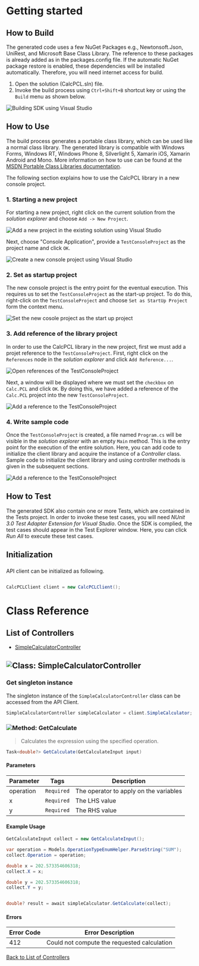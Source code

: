 # Getting started

## How to Build

The generated code uses a few NuGet Packages e.g., Newtonsoft.Json, UniRest,
and Microsoft Base Class Library. The reference to these packages is already
added as in the packages.config file. If the automatic NuGet package restore
is enabled, these dependencies will be installed automatically. Therefore,
you will need internet access for build.

1. Open the solution (CalcPCL.sln) file.
2. Invoke the build process using `Ctrl+Shift+B` shortcut key or using the `Build` menu as shown below.

![Building SDK using Visual Studio](https://apidocs.io/illustration/cs?step=buildSDK&workspaceFolder=Calc-CSharp&workspaceName=CalcPCL&projectName=Calc.PCL)

## How to Use

The build process generates a portable class library, which can be used like a normal class library. The generated library is compatible with Windows Forms, Windows RT, Windows Phone 8,
Silverlight 5, Xamarin iOS, Xamarin Android and Mono. More information on how to use can be found at the [MSDN Portable Class Libraries documentation](http://msdn.microsoft.com/en-us/library/vstudio/gg597391%28v=vs.100%29.aspx).

The following section explains how to use the CalcPCL library in a new console project.

### 1. Starting a new project

For starting a new project, right click on the current solution from the *solution explorer* and choose  ``` Add -> New Project ```.

![Add a new project in the existing solution using Visual Studio](https://apidocs.io/illustration/cs?step=addProject&workspaceFolder=Calc-CSharp&workspaceName=CalcPCL&projectName=Calc.PCL)

Next, choose "Console Application", provide a ``` TestConsoleProject ``` as the project name and click ``` OK ```.

![Create a new console project using Visual Studio](https://apidocs.io/illustration/cs?step=createProject&workspaceFolder=Calc-CSharp&workspaceName=CalcPCL&projectName=Calc.PCL)

### 2. Set as startup project

The new console project is the entry point for the eventual execution. This requires us to set the ``` TestConsoleProject ``` as the start-up project. To do this, right-click on the  ``` TestConsoleProject ``` and choose  ``` Set as StartUp Project ``` form the context menu.

![Set the new cosole project as the start up project](https://apidocs.io/illustration/cs?step=setStartup&workspaceFolder=Calc-CSharp&workspaceName=CalcPCL&projectName=Calc.PCL)

### 3. Add reference of the library project

In order to use the CalcPCL library in the new project, first we must add a projet reference to the ``` TestConsoleProject ```. First, right click on the ``` References ``` node in the *solution explorer* and click ``` Add Reference... ```.

![Open references of the TestConsoleProject](https://apidocs.io/illustration/cs?step=addReference&workspaceFolder=Calc-CSharp&workspaceName=CalcPCL&projectName=Calc.PCL)

Next, a window will be displayed where we must set the ``` checkbox ``` on ``` Calc.PCL ``` and click ``` OK ```. By doing this, we have added a reference of the ```Calc.PCL``` project into the new ``` TestConsoleProject ```.

![Add a reference to the TestConsoleProject](https://apidocs.io/illustration/cs?step=createReference&workspaceFolder=Calc-CSharp&workspaceName=CalcPCL&projectName=Calc.PCL)

### 4. Write sample code

Once the ``` TestConsoleProject ``` is created, a file named ``` Program.cs ``` will be visible in the *solution explorer* with an empty ``` Main ``` method. This is the entry point for the execution of the entire solution.
Here, you can add code to initialize the client library and acquire the instance of a *Controller* class. Sample code to initialize the client library and using controller methods is given in the subsequent sections.

![Add a reference to the TestConsoleProject](https://apidocs.io/illustration/cs?step=addCode&workspaceFolder=Calc-CSharp&workspaceName=CalcPCL&projectName=Calc.PCL)

## How to Test

The generated SDK also contain one or more Tests, which are contained in the Tests project.
In order to invoke these test cases, you will need *NUnit 3.0 Test Adapter Extension for Visual Studio*.
Once the SDK is complied, the test cases should appear in the Test Explorer window.
Here, you can click *Run All* to execute these test cases.

## Initialization

### 

API client can be initialized as following.

```csharp

CalcPCLClient client = new CalcPCLClient();
```

# Class Reference

## <a name="list_of_controllers"></a>List of Controllers

* [SimpleCalculatorController](#simple_calculator_controller)

## <a name="simple_calculator_controller"></a>![Class: ](https://apidocs.io/img/class.png "Calc.PCL.Controllers.SimpleCalculatorController") SimpleCalculatorController

### Get singleton instance

The singleton instance of the ``` SimpleCalculatorController ``` class can be accessed from the API Client.

```csharp
SimpleCalculatorController simpleCalculator = client.SimpleCalculator;
```

### <a name="get_calculate"></a>![Method: ](https://apidocs.io/img/method.png "Calc.PCL.Controllers.SimpleCalculatorController.GetCalculate") GetCalculate

> Calculates the expression using the specified operation.


```csharp
Task<double?> GetCalculate(GetCalculateInput input)
```

#### Parameters

| Parameter | Tags | Description |
|-----------|------|-------------|
| operation |  ``` Required ```  | The operator to apply on the variables |
| x |  ``` Required ```  | The LHS value |
| y |  ``` Required ```  | The RHS value |


#### Example Usage

```csharp
GetCalculateInput collect = new GetCalculateInput();

var operation = Models.OperationTypeEnumHelper.ParseString("SUM");
collect.Operation = operation;

double x = 202.573354606318;
collect.X = x;

double y = 202.573354606318;
collect.Y = y;


double? result = await simpleCalculator.GetCalculate(collect);

```

#### Errors

| Error Code | Error Description |
|------------|-------------------|
| 412 | Could not compute the requested calculation |


[Back to List of Controllers](#list_of_controllers)




